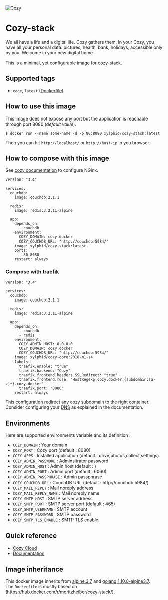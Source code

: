 ![Cozy](https://cozy.io/fr/images/cozy-logo-name-horizontal-blue.svg)

# Cozy-stack

We all have a life and a digital life. Cozy gathers them.
In your Cozy, you have all your personal data: pictures, health, bank, holidays, accessible only by you. Welcome in your new digital home. 

This is a minimal, yet configurable image for cozy-stack.

## Supported tags

* `edge`, `latest` ([Dockerfile](https://github.com/xylphid/docker-cozycloud/blob/master/beta/Dockerfile))

## How to use this image

This image does not expose any port but the application is reachable through port 8080 (_default value_).

`$ docker run --name some-name -d -p 80:8080 xylphid/cozy-stack:latest`

Then you can hit `http://localhost/` or `http://host-ip` in you browser.

## How to compose with this image

See [cozy documentation](https://docs.cozy.io/fr/install/manual/#configuration) to configure NGinx.

    version: "3.4"
    
    services:
      couchdb:
        image: couchdb:2.1.1
    
      redis:
        image: redis:3.2.11-alpine
    
      app:
        depends_on:
          - couchdb
        environment:
          COZY_DOMAIN: cozy.docker
          COZY_COUCHDB_URL: "http://couchdb:5984/"
        image: xylphid/cozy-stack:latest
        ports:
          - 80:8080
        restart: always

### Compose with [traefik](https://traefik.io)

    version: "3.4"
    
    services:
      couchdb:
        image: couchdb:2.1.1
    
      redis:
        image: redis:3.2.11-alpine
    
      app:
        depends_on:
          - couchdb
          - redis
        environment:
          COZY_ADMIN_HOST: 0.0.0.0
          COZY_DOMAIN: cozy.docker
          COZY_COUCHDB_URL: "http://couchdb:5984/"
        image: xylphid/cozy-core:2018-m1-s4
        labels:
          traefik.enable: "true"
          traefik.backend: "Cozy"
          traefik.frontend.headers.SSLRedirect: "true"
          traefik.frontend.rule: "HostRegexp:cozy.docker,{subdomain:[a-z]+}.cozy.docker"
          traefik.port: "8080"
        restart: always

This configuration redirect any cozy subdomain to the right container. Consider configuring your [DNS](https://docs.cozy.io/fr/install/manual/#dns) as explained in the documentation.

## Environments

Here are supported environments variable and its definition :

* `COZY_DOMAIN` : Your domain
* `COZY_PORT` : Cozy port (default : 8080)
* `COZY_APPS` : Installed application (default : drive,photos,collect,settings)
* `COZY_ADMIN_PASSWORD` : Adminsitrator password
* `COZY_ADMIN_HOST` : Admin host (default : )
* `COZY_ADMIN_PORT` : Admin port (default : 6060)
* `COZY_ADMIN_PASSPHRASE` : Admin passphrase
* `COZY_COUCHDB_URL` : CouchDB URL (default : http://couchdb:5984/)
* `COZY_MAIL_REPLY` : Mail noreply address
* `COZY_MAIL_REPLY_NAME` : Mail noreply name
* `COZY_SMTP_HOST` : SMTP server address
* `COZY_SMTP_PORT` : SMTP server port (default : 465)
* `COZY_SMTP_USERNAME` : SMTP account
* `COZY_SMTP_PASSWORD` : SMTP password
* `COZY_SMTP_TLS_ENABLE` : SMTP TLS enable

## Quick reference

* [Cozy Cloud](https://cozy.io/)
* [Documentation](https://docs.cozy.io/)

## Image inheritance

This docker image inherits from [alpine:3.7](https://hub.docker.com/_/alpine/) and [golang:1.10.0-alpine3.7](https://hub.docker.com/_/golang/). \
The `Dockerfile` is mostly based on (https://hub.docker.com/r/moritzheiber/cozy-stack/).